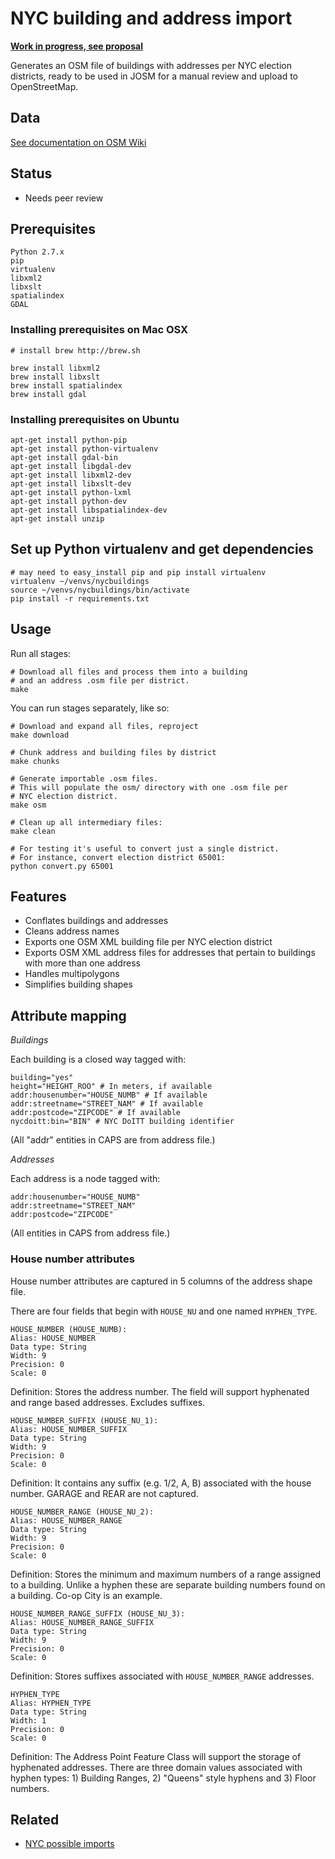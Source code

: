 NYC building and address import
==============================

**[Work in progress, see proposal](http://wiki.openstreetmap.org/wiki/Import/Catalogue/NYC_Buildings_Addresses)**

Generates an OSM file of buildings with addresses per NYC election districts,
ready to be used in JOSM for a manual review and upload to OpenStreetMap.

## Data

[See documentation on OSM Wiki](http://wiki.openstreetmap.org/wiki/Import/Catalogue/NYC_Buildings_Addresses)

## Status

- Needs peer review

## Prerequisites 

    Python 2.7.x
    pip
    virtualenv
    libxml2
    libxslt
    spatialindex
    GDAL

### Installing prerequisites on Mac OSX
  
    # install brew http://brew.sh

    brew install libxml2 
    brew install libxslt 
    brew install spatialindex 
    brew install gdal 

### Installing prerequisites on Ubuntu

    apt-get install python-pip
    apt-get install python-virtualenv
    apt-get install gdal-bin
    apt-get install libgdal-dev
    apt-get install libxml2-dev
    apt-get install libxslt-dev
    apt-get install python-lxml
    apt-get install python-dev
    apt-get install libspatialindex-dev
    apt-get install unzip

## Set up Python virtualenv and get dependencies
    # may need to easy_install pip and pip install virtualenv 
    virtualenv ~/venvs/nycbuildings
    source ~/venvs/nycbuildings/bin/activate 
    pip install -r requirements.txt


## Usage

Run all stages:

    # Download all files and process them into a building
    # and an address .osm file per district.
    make

You can run stages separately, like so:

    # Download and expand all files, reproject
    make download

    # Chunk address and building files by district
    make chunks

    # Generate importable .osm files.
    # This will populate the osm/ directory with one .osm file per
    # NYC election district.
    make osm

    # Clean up all intermediary files:
    make clean

    # For testing it's useful to convert just a single district.
    # For instance, convert election district 65001:
    python convert.py 65001


## Features

- Conflates buildings and addresses
- Cleans address names
- Exports one OSM XML building file per NYC election district
- Exports OSM XML address files for addresses that pertain to buildings with
  more than one address
- Handles multipolygons
- Simplifies building shapes

## Attribute mapping

*Buildings*

Each building is a closed way tagged with:

    building="yes"
    height="HEIGHT_ROO" # In meters, if available
    addr:housenumber="HOUSE_NUMB" # If available
    addr:streetname="STREET_NAM" # If available
    addr:postcode="ZIPCODE" # If available
    nycdoitt:bin="BIN" # NYC DoITT building identifier

(All "addr" entities in CAPS are from address file.)

*Addresses*

Each address is a node tagged with:

    addr:housenumber="HOUSE_NUMB"
    addr:streetname="STREET_NAM"
    addr:postcode="ZIPCODE"

(All entities in CAPS from address file.)

### House number attributes

House number attributes are captured in 5 columns of the address shape file.

There are four fields that begin with `HOUSE_NU` and one named `HYPHEN_TYPE`.

    HOUSE_NUMBER (HOUSE_NUMB):
    Alias: HOUSE_NUMBER
    Data type: String
    Width: 9
    Precision: 0
    Scale: 0

Definition: Stores the address number.  The field will support hyphenated and range based addresses. Excludes suffixes.

    HOUSE_NUMBER_SUFFIX (HOUSE_NU_1):
    Alias: HOUSE_NUMBER_SUFFIX
    Data type: String
    Width: 9
    Precision: 0
    Scale: 0

Definition: It contains any suffix (e.g. 1/2, A, B) associated with the house number.  GARAGE and REAR are not captured.

    HOUSE_NUMBER_RANGE (HOUSE_NU_2):
    Alias: HOUSE_NUMBER_RANGE
    Data type: String
    Width: 9
    Precision: 0
    Scale: 0

Definition: Stores the minimum and maximum numbers of a range assigned to a building. Unlike a hyphen these are separate building numbers found on a building. Co-op City is an example.

    HOUSE_NUMBER_RANGE_SUFFIX (HOUSE_NU_3):
    Alias: HOUSE_NUMBER_RANGE_SUFFIX
    Data type: String
    Width: 9
    Precision: 0
    Scale: 0

Definition: Stores suffixes associated with `HOUSE_NUMBER_RANGE` addresses.

    HYPHEN_TYPE
    Alias: HYPHEN_TYPE
    Data type: String
    Width: 1
    Precision: 0
    Scale: 0

Definition: The Address Point Feature Class will support the storage of hyphenated addresses.  There are three domain values associated with hyphen types: 1) Building Ranges, 2) "Queens" style hyphens and 3) Floor numbers.

## Related

- [NYC possible imports](http://wiki.openstreetmap.org/wiki/New_York,_New_York#Possible_Imports)
